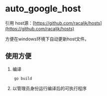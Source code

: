 # auto_google_host
引用 host源：[https://github.com/racaljk/hosts](https://github.com/racaljk/hosts)

方便在windows环境下自动更新host文件。


## 使用方便
1. 编译
```
    go build
``` 
2. 以管理员身份运行编译后的可执行程序